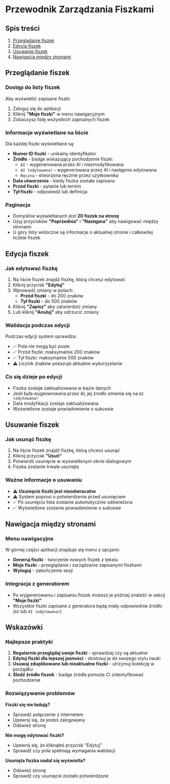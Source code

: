 # Przewodnik Zarządzania Fiszkami

## Spis treści
1. [Przeglądanie fiszek](#przeglądanie-fiszek)
2. [Edycja fiszek](#edycja-fiszek)
3. [Usuwanie fiszek](#usuwanie-fiszek)
4. [Nawigacja między stronami](#nawigacja-między-stronami)

## Przeglądanie fiszek

### Dostęp do listy fiszek
Aby wyświetlić zapisane fiszki:
1. Zaloguj się do aplikacji
2. Kliknij **"Moje fiszki"** w menu nawigacyjnym
3. Zobaczysz listę wszystkich zapisanych fiszek

### Informacje wyświetlane na liście
Dla każdej fiszki wyświetlane są:
- **Numer ID fiszki** - unikalny identyfikator
- **Źródło** - badge wskazujący pochodzenie fiszki:
  - `AI` - wygenerowana przez AI i niezmodyfikowana
  - `AI (edytowana)` - wygenerowana przez AI i następnie edytowana
  - `Ręczna` - stworzona ręcznie przez użytkownika
- **Data utworzenia** - kiedy fiszka została zapisana
- **Przód fiszki** - pytanie lub termin
- **Tył fiszki** - odpowiedź lub definicja

### Paginacja
- Domyślnie wyświetlanych jest **20 fiszek na stronę**
- Użyj przycisków **"Poprzednia"** i **"Następna"** aby nawigować między stronami
- U góry listy widoczne są informacje o aktualnej stronie i całkowitej liczbie fiszek

## Edycja fiszek

### Jak edytować fiszkę
1. Na liście fiszek znajdź fiszkę, którą chcesz edytować
2. Kliknij przycisk **"Edytuj"**
3. Wprowadź zmiany w polach:
   - **Przód fiszki** - do 200 znaków
   - **Tył fiszki** - do 500 znaków
4. Kliknij **"Zapisz"** aby zatwierdzić zmiany
5. Lub kliknij **"Anuluj"** aby odrzucić zmiany

### Walidacja podczas edycji
Podczas edycji system sprawdza:
- ✅ Pola nie mogą być puste
- ✅ Przód fiszki: maksymalnie 200 znaków
- ✅ Tył fiszki: maksymalnie 500 znaków
- ⚠️ Licznik znaków pokazuje aktualne wykorzystanie

### Co się dzieje po edycji
- Fiszka zostaje zaktualizowana w bazie danych
- Jeśli była wygenerowana przez AI, jej źródło zmienia się na `AI (edytowana)`
- Data modyfikacji zostaje zaktualizowana
- Wyświetlone zostaje powiadomienie o sukcesie

## Usuwanie fiszek

### Jak usunąć fiszkę
1. Na liście fiszek znajdź fiszkę, którą chcesz usunąć
2. Kliknij przycisk **"Usuń"**
3. Potwierdź usunięcie w wyświetlonym oknie dialogowym
4. Fiszka zostanie trwale usunięta

### Ważne informacje o usuwaniu
- ⚠️ **Usunięcie fiszki jest nieodwracalne**
- ⚠️ System poprosi o potwierdzenie przed usunięciem
- ✅ Po usunięciu lista zostanie automatycznie odświeżona
- ✅ Wyświetlone zostanie powiadomienie o sukcesie

## Nawigacja między stronami

### Menu nawigacyjne
W górnej części aplikacji znajduje się menu z opcjami:
- **Generuj fiszki** - tworzenie nowych fiszek z tekstu
- **Moje fiszki** - przeglądanie i zarządzanie zapisanymi fiszkami
- **Wyloguj** - zakończenie sesji

### Integracja z generatorem
- Po wygenerowaniu i zapisaniu fiszek możesz je później znaleźć w sekcji **"Moje fiszki"**
- Wszystkie fiszki zapisane z generatora będą miały odpowiednie źródło (`AI` lub `AI (edytowana)`)

## Wskazówki

### Najlepsze praktyki
1. **Regularnie przeglądaj swoje fiszki** - sprawdzaj czy są aktualne
2. **Edytuj fiszki dla lepszej jasności** - dostosuj je do swojego stylu nauki
3. **Usuwaj zduplikowane lub nieaktualne fiszki** - utrzymuj kolekcję w porządku
4. **Śledź źródło fiszek** - badge źródła pomoże Ci zidentyfikować pochodzenie

### Rozwiązywanie problemów

**Fiszki się nie ładują?**
- Sprawdź połączenie z internetem
- Upewnij się, że jesteś zalogowany
- Odśwież stronę

**Nie mogę edytować fiszki?**
- Upewnij się, że kliknąłeś przycisk "Edytuj"
- Sprawdź czy pola spełniają wymagania walidacji

**Usunięta fiszka nadal się wyświetla?**
- Odśwież stronę
- Sprawdź czy usunięcie zostało potwierdzone

